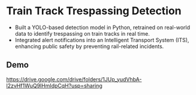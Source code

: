 # Train Track Trespassing Detection

- Built a YOLO-based detection model in Python, retrained on real-world data to identify trespassing on train tracks in real time.
- Integrated alert notifications into an Intelligent Transport System (ITS), enhancing public safety by preventing rail-related incidents.

## Demo
https://drive.google.com/drive/folders/1JUp_yudVhbA-l2zvHf1WuQ9lHmIdpCqH?usp=sharing
